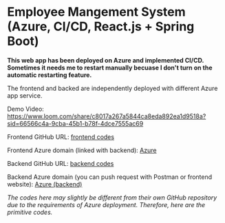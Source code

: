 # Employee Mangement System (Azure, CI/CD, React.js + Spring Boot)
**This web app has been deployed on Azure and implemented CI/CD. Sometimes it needs me to restart manually becuase I don't turn on the automatic restarting feature.**

The frontend and backed are independently deployed with different Azure app service.

Demo Video: https://www.loom.com/share/c8017a267a5844ca8eda892ea1d9518a?sid=66566c4a-9cba-45b1-b78f-4dce7555ac69

Frontend GitHub URL: [frontend codes](https://github.com/JingjingWu710/frontend_Employee_Management)

Frontend Azure domain (linked with backend): [Azure](ems-frontend-c8eqh4bwccbngjcy.uksouth-01.azurewebsites.net)

Backend GitHub URL: [backend codes](https://github.com/JingjingWu710/backend_Employee_Management)

Backend Azure domain (you can push request with Postman or frontend website): [Azure (backend)](https://github.com/JingjingWu710/backend_Employee_Management)

_The codes here may slightly be different from their own GitHub repository due to the requirements of Azure deployment. Therefore, here are the primitive codes._
